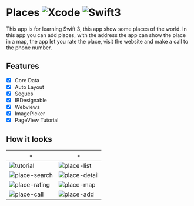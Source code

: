 # Places ![Xcode](https://img.shields.io/badge/Xcode-8.2.1-green.svg) ![Swift3](https://img.shields.io/badge/swift-3.0.2-orange.svg)

This app is for learning Swift 3, this app show some places of the world. In this app you can add places, with the address the app can show the place in a map, the app let you rate the place, visit the website and make a call to the phone number.

## Features
- [x] Core Data
- [x] Auto Layout
- [x] Segues
- [x] IBDesignable
- [x] Webviews
- [x] ImagePicker
- [x] PageView Tutorial

## How it looks

| -  | - |
| --------- | --------- |
| ![tutorial](https://cloud.githubusercontent.com/assets/1808666/24047751/af508830-0af4-11e7-91a0-33a0ff1a7d0b.png) | ![place-list](https://cloud.githubusercontent.com/assets/1808666/24047752/af50d8c6-0af4-11e7-8a10-f563c3fcd14c.png) |
| ![place-search](https://cloud.githubusercontent.com/assets/1808666/24047755/af5358d0-0af4-11e7-80ce-8fbf98ca3eaf.png) | ![place-detail](https://cloud.githubusercontent.com/assets/1808666/24047754/af51e90a-0af4-11e7-8717-844a0e1cfddc.png) |
| ![place-rating](https://cloud.githubusercontent.com/assets/1808666/24047753/af515ee0-0af4-11e7-986c-e431812992c3.png) | ![place-map](https://cloud.githubusercontent.com/assets/1808666/24047756/af5fa0ea-0af4-11e7-947a-2fa3c65e47e7.png) |
| ![place-call](https://cloud.githubusercontent.com/assets/1808666/24047757/af6497e4-0af4-11e7-8cf3-ebb387c619c5.png) | ![place-add](https://cloud.githubusercontent.com/assets/1808666/24047758/af6a18b8-0af4-11e7-86fe-6466ec7bb9d3.png) |
